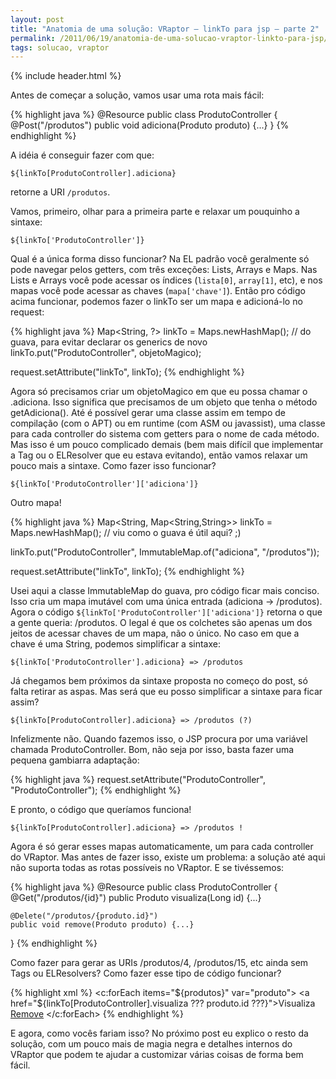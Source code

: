 ```yaml
---
layout: post
title: "Anatomia de uma solução: VRaptor – linkTo para jsp – parte 2"
permalink: /2011/06/19/anatomia-de-uma-solucao-vraptor-linkto-para-jsp/
tags: solucao, vraptor
---
```

{% include header.html %}

Antes de começar a solução, vamos usar uma rota mais fácil:

{% highlight java %}
@Resource
public class ProdutoController {
    @Post("/produtos")
    public void adiciona(Produto produto) {...}
}
{% endhighlight %}

A idéia é conseguir fazer com que:

```
${linkTo[ProdutoController].adiciona}
```

retorne a URI `/produtos`.

Vamos, primeiro, olhar para a primeira parte e relaxar um pouquinho a sintaxe:

```
${linkTo['ProdutoController']}
```

Qual é a única forma disso funcionar? Na EL padrão você geralmente só pode navegar pelos getters, com três exceções: Lists, Arrays e Maps. Nas Lists e Arrays você pode acessar os índices (`lista[0]`, `array[1]`, etc), e nos mapas você pode acessar as chaves (`mapa['chave']`). Então pro código acima funcionar, podemos fazer o linkTo ser um mapa e adicioná-lo no request:

{% highlight java %}
Map<String, ?> linkTo = Maps.newHashMap(); // do guava, para evitar declarar os generics de novo
linkTo.put("ProdutoController", objetoMagico);

request.setAttribute("linkTo", linkTo);
{% endhighlight %}

Agora só precisamos criar um objetoMagico em que eu possa chamar o .adiciona. Isso significa que precisamos de um objeto que tenha o método getAdiciona(). Até é possível gerar uma classe assim em tempo de compilação (com o APT) ou em runtime (com ASM ou javassist), uma classe para cada controller do sistema com getters para o nome de cada método. Mas isso é um pouco complicado demais (bem mais difícil que implementar a Tag ou o ELResolver que eu estava evitando), então vamos relaxar um pouco mais a sintaxe. Como fazer isso funcionar?

```
${linkTo['ProdutoController']['adiciona']}
```

Outro mapa!

{% highlight java %}
Map<String, Map<String,String>> linkTo = Maps.newHashMap(); // viu como o guava é útil aqui? ;)

linkTo.put("ProdutoController", ImmutableMap.of("adiciona", "/produtos"));

request.setAttribute("linkTo", linkTo);
{% endhighlight %}

Usei aqui a classe ImmutableMap do guava, pro código ficar mais conciso. Isso cria um mapa imutável com uma única entrada (adiciona -> /produtos).
Agora o código `${linkTo['ProdutoController']['adiciona']}` retorna o que a gente queria: /produtos.
O legal é que os colchetes são apenas um dos jeitos de acessar chaves de um mapa, não o único. No caso em que a chave é uma String, podemos simplificar a sintaxe:
```
${linkTo['ProdutoController'].adiciona} => /produtos
```

Já chegamos bem próximos da sintaxe proposta no começo do post, só falta retirar as aspas. Mas será que eu posso simplificar a sintaxe para ficar assim?
```
${linkTo[ProdutoController].adiciona} => /produtos (?)
```

Infelizmente não. Quando fazemos isso, o JSP procura por uma variável chamada ProdutoController. Bom, não seja por isso, basta fazer uma pequena gambiarra adaptação:

{% highlight java %}
request.setAttribute("ProdutoController", "ProdutoController");
{% endhighlight %}

E pronto, o código que queríamos funciona!

```
${linkTo[ProdutoController].adiciona} => /produtos !
```

Agora é só gerar esses mapas automaticamente, um para cada controller do VRaptor. Mas antes de fazer isso, existe um problema: a solução até aqui não suporta todas as rotas possíveis no VRaptor.
E se tivéssemos:

{% highlight java %}
@Resource
public class ProdutoController {
    @Get("/produtos/{id}")
    public Produto visualiza(Long id) {...}

    @Delete("/produtos/{produto.id}")
    public void remove(Produto produto) {...}
}
{% endhighlight %}

Como fazer para gerar as URIs /produtos/4, /produtos/15, etc ainda sem Tags ou ELResolvers?
Como fazer esse tipo de código funcionar?

{% highlight xml %}
<c:forEach items="${produtos}" var="produto">
   <a href="${linkTo[ProdutoController].visualiza ??? produto.id ???}">Visualiza</a>
   <a href="${linkTo[ProdutoController].remove ??? produto ???}">Remove</a>
</c:forEach>
{% endhighlight %}

E agora, como vocês fariam isso? No próximo post eu explico o resto da solução, com um pouco mais de magia negra e detalhes internos do VRaptor que podem te ajudar a customizar várias coisas de forma bem fácil.
